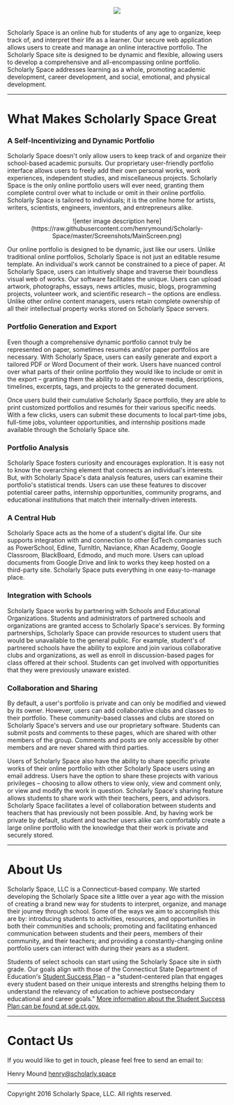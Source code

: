 <p align="center"><img src="http://www.scholarly.space/lib/logos/final_bubble.png" width="300px"></p>
<br>
Scholarly Space is an online hub for students of any age to organize, keep track of, and interpret their life as a learner. Our secure web application allows users to create and manage an online interactive portfolio. The Scholarly Space site is designed to be dynamic and flexible, allowing users to develop a comprehensive and all-encompassing online portfolio. Scholarly Space addresses learning as a whole, promoting academic development, career development, and social, emotional, and physical development. 

---
<h1><strong>What Makes Scholarly Space Great</strong></h1>

<h3>A Self-Incentivizing and Dynamic Portfolio</h3> 
Scholarly Space doesn't only allow users to keep track of and organize their school-based academic pursuits. Our proprietary user-friendly portfolio interface allows users to freely add their own personal works, work experiences, independent studies, and miscellaneous projects. Scholarly Space is the only online portfolio users will ever need, granting them complete control over what to include or omit in their online portfolio.  Scholarly Space is tailored to individuals; it is the online home for artists, writers, scientists, engineers, inventors, and entrepreneurs alike. <br>

<p align="center">![enter image description here](https://raw.githubusercontent.com/henrymound/Scholarly-Space/master/Screenshots/MainScreen.png)</center>

Our online portfolio is designed to be dynamic, just like our users. Unlike traditional online portfolios, Scholarly Space is not just an editable resume template. An individual's work cannot be constrained to a piece of paper. At Scholarly Space, users can intuitively shape and traverse their boundless visual web of works. Our software facilitates the unique. Users can upload artwork, photographs, essays, news articles, music, blogs, programming projects, volunteer work, and scientific research – the options are endless. Unlike other online content managers, users retain complete ownership of all their intellectual property works stored on Scholarly Space servers.

<h3>Portfolio Generation and Export</h3>
Even though a comprehensive dynamic portfolio cannot truly be represented on paper, sometimes resumés and/or paper portfolios are necessary. With Scholarly Space, users can easily generate and export a tailored PDF or Word Document of their work. Users have nuanced control over what parts of their online portfolio they would like to include or omit in the export – granting them the ability to add or remove media, descriptions, timelines, excerpts, tags, and projects to the generated document. 

Once users build their cumulative Scholarly Space portfolio, they are able to print customized portfolios and resumés for their various specific needs. With a few clicks, users can submit these documents to local part-time jobs, full-time jobs, volunteer opportunities, and internship positions made available through the Scholarly Space site.

<h3>Portfolio Analysis</h3> 
Scholarly Space fosters curiosity and encourages exploration. It is easy not to know the overarching element that connects an individual's interests. But, with Scholarly Space's data analysis features, users can examine their portfolio's statistical trends. Users can use these features to discover potential career paths, internship opportunities, community programs, and educational institutions that match their internally-driven interests. 

<h3>A Central Hub</h3>
Scholarly Space acts as the home of a student's digital life. Our site supports integration with and connection to other EdTech companies such as PowerSchool, Edline, TurnItIn, Naviance, Khan Academy, Google Classroom, BlackBoard, Edmodo, and much more. Users can upload documents from Google Drive and link to works they keep hosted on a third-party site. Scholarly Space puts everything in one easy-to-manage place. 


<h3>Integration with Schools</h3> 
Scholarly Space works by partnering with Schools and Educational Organizations. Students and administrators of partnered schools and organizations are granted access to Scholarly Space's services. By forming partnerships, Scholarly Space can provide resources to student users that would be unavailable to the general public. For example, student's of partnered schools have the ability to explore and join various collaborative clubs and organizations, as well as enroll in discussion-based pages for class offered at their school. Students can get involved with opportunities that they were previously unaware existed. 

<h3>Collaboration and Sharing</h3> 
By default, a user's portfolio is private and can only be modified and viewed by its owner. However, users can add collaborative clubs and classes to their portfolio. These community-based classes and clubs are stored on Scholarly Space's servers and use our proprietary software. Students can submit posts and comments to these pages, which are shared with other members of the group. Comments and posts are only accessible by other members and are never shared with third parties.
 
Users of Scholarly Space also have the ability to share specific private works of their online portfolio with other Scholarly Space users using an email address. Users have the option to share these projects with various privileges – choosing to allow others to view only, view and comment only, or view and modify the work in question. Scholarly Space's sharing feature allows students to share work with their teachers, peers, and advisors. Scholarly Space facilitates a level of collaboration between students and teachers that has previously not been possible. And, by having work be private by default, student and teacher users alike can comfortably create a large online portfolio with the knowledge that their work is private and securely stored.

---
<h1><strong>About Us</strong></h1>

Scholarly Space, LLC is a Connecticut-based company. We started developing the Scholarly Space site a little over a year ago with the mission of creating a brand new way for students to interpret, organize, and manage their journey through school. Some of the ways we aim to accomplish this are by: introducing students to activities, resources, and opportunities in both their communities and schools; promoting and facilitating enhanced communication between students and their peers, members of their community, and their teachers; and providing a constantly-changing online portfolio users can interact with during their years as a student.

Students of select schools can start using the Scholarly Space site in sixth grade. Our goals align with those of the Connecticut State Department of Education's [Student Success Plan](http://www.sde.ct.gov/sde/cwp/view.asp?a=2702&Q=334064) – a "student-centered plan that engages every student based on their unique interests and strengths helping them to understand the relevancy of education to achieve postsecondary educational and career goals." [More information about the Student Success Plan can be found at sde.ct.gov.](http://www.sde.ct.gov/sde/cwp/view.asp?a=2702&Q=334064)

---
<h1><strong>Contact Us</strong></h1>
If you would like to get in touch, please feel free to send an email to:

Henry Mound
[henry@scholarly.space](mailto:henry@scholarly.space)

---
Copyright  2016 Scholarly Space, LLC. All rights reserved.